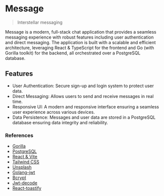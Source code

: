 # Message
> Interstellar messaging

Message is a modern, full-stack chat application that provides a seamless messaging experience with robust features including user authentication and direct messaging. The application is built with a scalable and efficient architecture, leveraging React & TypeScript for the frontend and Go (with Gorilla toolkit) for the backend, all orchestrated over a PostgreSQL database.

## Features
- User Authentication: Secure sign-up and login system to protect user data.
- Direct Messaging: Allows users to send and receive messages in real time.
- Responsive UI: A modern and responsive interface ensuring a seamless user experience across various devices.
- Data Persistence: Messages and user data are stored in a PostgreSQL database ensuring data integrity and reliability.

### References
- [Gorilla](https://gorilla.github.io/)
- [PostgreSQL](https://www.postgresql.org/)
- [React & Vite](https://vitejs.dev/)
- [Tailwind CSS](https://tailwindcss.com/)
- [Unsplash](https://unsplash.com/photos/t7EL2iG3jMc?utm_source=unsplash&utm_medium=referral&utm_content=creditShareLink)
- [Golang-jwt](https://github.com/golang-jwt/jwt)
- [Bcrypt](https://pkg.go.dev/golang.org/x/crypto/bcrypt)
- [Jwt-decode](https://www.npmjs.com/package/jwt-decode)
- [React-toastify](https://www.npmjs.com/package/react-toastify)
